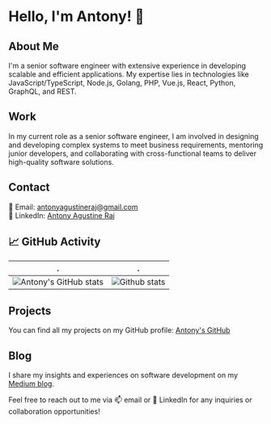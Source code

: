 
# Hello, I'm Antony! 👋

## About Me
I'm a senior software engineer with extensive experience in developing scalable and efficient applications. My expertise lies in technologies like JavaScript/TypeScript, Node.js, Golang, PHP, Vue.js, React, Python, GraphQL, and REST.

## Work
In my current role as a senior software engineer, I am involved in designing and developing complex systems to meet business requirements, mentoring junior developers, and collaborating with cross-functional teams to deliver high-quality software solutions.

## Contact
📧 Email: antonyagustineraj@gmail.com  
💬 LinkedIn: [Antony Agustine Raj](https://www.linkedin.com/in/antony-agustine-raj/)

## 📈 GitHub Activity
| .                                                                                                                                       | .                                                                                                                         |
|-----------------------------------------------------------------------------------------------------------------------------------------|---------------------------------------------------------------------------------------------------------------------------|
| ![Antony's GitHub stats](https://github-readme-stats.vercel.app/api?username=antonyagustine&count_private=true&show_icons=true&theme=dark)| ![Github stats](https://github-readme-streak-stats.herokuapp.com/?user=antonyagustine&theme=dark) |

## Projects
You can find all my projects on my GitHub profile: [Antony's GitHub](https://github.com/antonyagustine)

## Blog
I share my insights and experiences on software development on my [Medium blog](https://medium.com/@antonyagustineraj).

Feel free to reach out to me via 📫 email or 💬 LinkedIn for any inquiries or collaboration opportunities!
